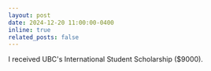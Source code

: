 ```yaml
---
layout: post
date: 2024-12-20 11:00:00-0400
inline: true
related_posts: false
---
```


I received UBC's International Student Scholarship ($9000).
